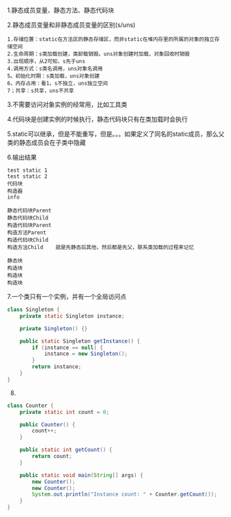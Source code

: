 1.静态成员变量、静态方法、静态代码块

2.静态成员变量和非静态成员变量的区别(s/uns)

```
1.存储位置：static在方法区的静态存储区，而非static在堆内存里的所属的对象的独立存储空间
2.生命周期：s类加载创建，类卸载销毁。uns对象创建时加载，对象回收时销毁
3.出现顺序，从2可知，s先于uns
4.调用方式：s类名调用，uns对象名调用
5。初始化时期：s类加载，uns对象创建
6，内存占用：看1，s不独立，uns独立空间
7；共享：s共享，uns不共享
```

3.不需要访问对象实例的经常用，比如工具类

4.代码块是创建实例的时候执行，静态代码块只有在类加载时会执行

5.static可以继承，但是不能重写，但是。。。如果定义了同名的static成员，那么父类的静态成员会在子类中隐藏

6.输出结果

```
test static 1
test static 2
代码块
构造器
info
```

```
静态代码块Parent
静态代码块Child
构造代码块Parent
构造方法Parent
构造代码块Child
构造方法Child    就是先静态后其他，然后都是先父，联系类加载的过程来记忆
```

```
静态块
构造块
构造块
构造块
```

7.一个类只有一个实例，并有一个全局访问点

```java
class Singleton {
    private static Singleton instance;

    private Singleton() {}

    public static Singleton getInstance() {
        if (instance == null) {
            instance = new Singleton();
        }
        return instance;
    }
}

```

8.

```java
class Counter {
    private static int count = 0;

    public Counter() {
        count++;
    }

    public static int getCount() {
        return count;
    }

    public static void main(String[] args) {
        new Counter();
        new Counter();
        System.out.println("Instance count: " + Counter.getCount());
    }
}

```

